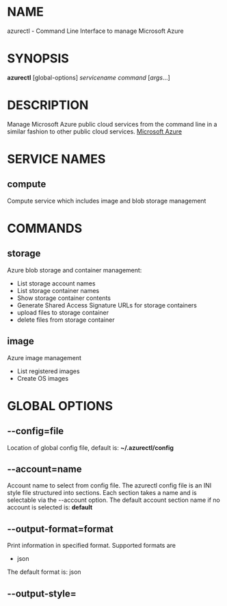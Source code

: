 # NAME

azurectl - Command Line Interface to manage Microsoft Azure

# SYNOPSIS

__azurectl__ [global-options] *servicename* *command* [*args*...]

# DESCRIPTION

  Manage Microsoft Azure public cloud services from the command line in a similar fashion to other public cloud services. [Microsoft Azure](https://manage.windowsazure.com)

# SERVICE NAMES

## __compute__

Compute service which includes image and blob storage management

# COMMANDS

## __storage__

Azure blob storage and container management:

  * List storage account names
  * List storage container names
  * Show storage container contents
  * Generate Shared Access Signature URLs for storage containers
  * upload files to storage container
  * delete files from storage container

## __image__

Azure image management

  * List registered images
  * Create OS images

# GLOBAL OPTIONS

## __--config=file__

Location of global config file, default is: __~/.azurectl/config__

## __--account=name__

Account name to select from config file. The azurectl config file is an INI style file structured into sections. Each section takes a name and is selectable via the --account option. The default account section name if no account is selected is: __default__

## __--output-format=format__

Print information in specified format. Supported formats are

* json

The default format is: json

## __--output-style=<style>__

Print information in specified style. Supported styles are

* color
* standard

The default style is: standard
